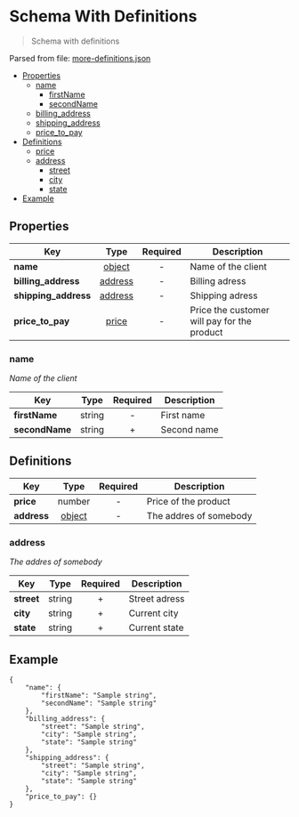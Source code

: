 # __Schema With Definitions__
> Schema with definitions

Parsed from file: [more-definitions.json](https://github.com/McCastles/JMC/blob/master/examples/more-definitions.json)
* [Properties](#properties)
	* [name](#name)
		* [firstName](#name)
		* [secondName](#name)
	* [billing_address](#properties)
	* [shipping_address](#properties)
	* [price_to_pay](#properties)
* [Definitions](#definitions)
	* [price](#definitions)
	* [address](#address)
		* [street](#address)
		* [city](#address)
		* [state](#address)
* [Example](#example)
## __Properties__

|Key|Type|Required|Description|
|-|:-:|:-:|-|
|__name__|[object](#name)|-|Name of the client|
|__billing_address__|[address](#address)|-|Billing adress|
|__shipping_address__|[address](#address)|-|Shipping adress|
|__price_to_pay__|[price](#definitions)|-|Price the customer will pay for the product|
### __name__
_Name of the client_

|Key|Type|Required|Description|
|-|:-:|:-:|-|
|__firstName__|string|-|First name|
|__secondName__|string|+|Second name|
## __Definitions__

|Key|Type|Required|Description|
|-|:-:|:-:|-|
|__price__|number|-|Price of the product|
|__address__|[object](#address)|-|The addres of somebody|
### __address__
_The addres of somebody_

|Key|Type|Required|Description|
|-|:-:|:-:|-|
|__street__|string|+|Street adress|
|__city__|string|+|Current city|
|__state__|string|+|Current state|
## __Example__
```
{
    "name": {
        "firstName": "Sample string",
        "secondName": "Sample string"
    },
    "billing_address": {
        "street": "Sample string",
        "city": "Sample string",
        "state": "Sample string"
    },
    "shipping_address": {
        "street": "Sample string",
        "city": "Sample string",
        "state": "Sample string"
    },
    "price_to_pay": {}
}
```